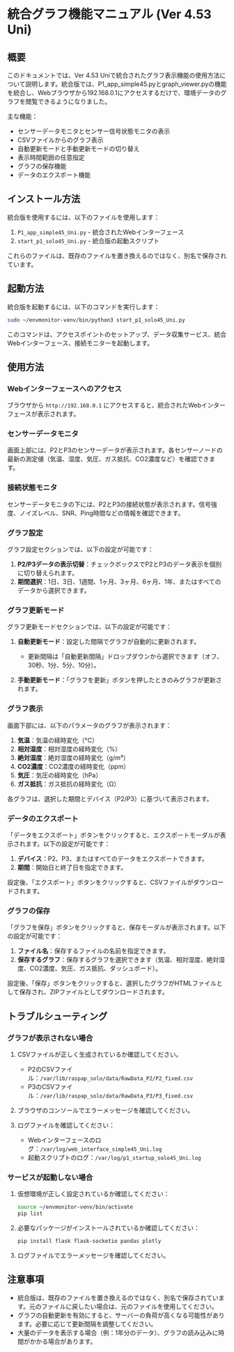 # 統合グラフ機能マニュアル (Ver 4.53 Uni)

## 概要

このドキュメントでは、Ver 4.53 Uniで統合されたグラフ表示機能の使用方法について説明します。統合版では、P1_app_simple45.pyとgraph_viewer.pyの機能を統合し、Webブラウザから192.168.0.1にアクセスするだけで、環境データのグラフを閲覧できるようになりました。

主な機能：
- センサーデータモニタとセンサー信号状態モニタの表示
- CSVファイルからのグラフ表示
- 自動更新モードと手動更新モードの切り替え
- 表示時間範囲の任意指定
- グラフの保存機能
- データのエクスポート機能

## インストール方法

統合版を使用するには、以下のファイルを使用します：

1. `P1_app_simple45_Uni.py` - 統合されたWebインターフェース
2. `start_p1_solo45_Uni.py` - 統合版の起動スクリプト

これらのファイルは、既存のファイルを置き換えるのではなく、別名で保存されています。

## 起動方法

統合版を起動するには、以下のコマンドを実行します：

```bash
sudo ~/envmonitor-venv/bin/python3 start_p1_solo45_Uni.py
```

このコマンドは、アクセスポイントのセットアップ、データ収集サービス、統合Webインターフェース、接続モニターを起動します。

## 使用方法

### Webインターフェースへのアクセス

ブラウザから `http://192.168.0.1` にアクセスすると、統合されたWebインターフェースが表示されます。

### センサーデータモニタ

画面上部には、P2とP3のセンサーデータが表示されます。各センサーノードの最新の測定値（気温、湿度、気圧、ガス抵抗、CO2濃度など）を確認できます。

### 接続状態モニタ

センサーデータモニタの下には、P2とP3の接続状態が表示されます。信号強度、ノイズレベル、SNR、Ping時間などの情報を確認できます。

### グラフ設定

グラフ設定セクションでは、以下の設定が可能です：

1. **P2/P3データの表示切替**：チェックボックスでP2とP3のデータ表示を個別に切り替えられます。
2. **期間選択**：1日、3日、1週間、1ヶ月、3ヶ月、6ヶ月、1年、またはすべてのデータから選択できます。

### グラフ更新モード

グラフ更新モードセクションでは、以下の設定が可能です：

1. **自動更新モード**：設定した間隔でグラフが自動的に更新されます。
   - 更新間隔は「自動更新間隔」ドロップダウンから選択できます（オフ、30秒、1分、5分、10分）。

2. **手動更新モード**：「グラフを更新」ボタンを押したときのみグラフが更新されます。

### グラフ表示

画面下部には、以下のパラメータのグラフが表示されます：

1. **気温**：気温の経時変化（°C）
2. **相対湿度**：相対湿度の経時変化（%）
3. **絶対湿度**：絶対湿度の経時変化（g/m³）
4. **CO2濃度**：CO2濃度の経時変化（ppm）
5. **気圧**：気圧の経時変化（hPa）
6. **ガス抵抗**：ガス抵抗の経時変化（Ω）

各グラフは、選択した期間とデバイス（P2/P3）に基づいて表示されます。

### データのエクスポート

「データをエクスポート」ボタンをクリックすると、エクスポートモーダルが表示されます。以下の設定が可能です：

1. **デバイス**：P2、P3、またはすべてのデータをエクスポートできます。
2. **期間**：開始日と終了日を指定できます。

設定後、「エクスポート」ボタンをクリックすると、CSVファイルがダウンロードされます。

### グラフの保存

「グラフを保存」ボタンをクリックすると、保存モーダルが表示されます。以下の設定が可能です：

1. **ファイル名**：保存するファイルの名前を指定できます。
2. **保存するグラフ**：保存するグラフを選択できます（気温、相対湿度、絶対湿度、CO2濃度、気圧、ガス抵抗、ダッシュボード）。

設定後、「保存」ボタンをクリックすると、選択したグラフがHTMLファイルとして保存され、ZIPファイルとしてダウンロードされます。

## トラブルシューティング

### グラフが表示されない場合

1. CSVファイルが正しく生成されているか確認してください。
   - P2のCSVファイル：`/var/lib/raspap_solo/data/RawData_P2/P2_fixed.csv`
   - P3のCSVファイル：`/var/lib/raspap_solo/data/RawData_P3/P3_fixed.csv`

2. ブラウザのコンソールでエラーメッセージを確認してください。

3. ログファイルを確認してください：
   - Webインターフェースのログ：`/var/log/web_interface_simple45_Uni.log`
   - 起動スクリプトのログ：`/var/log/p1_startup_solo45_Uni.log`

### サービスが起動しない場合

1. 仮想環境が正しく設定されているか確認してください：
   ```bash
   source ~/envmonitor-venv/bin/activate
   pip list
   ```

2. 必要なパッケージがインストールされているか確認してください：
   ```bash
   pip install flask flask-socketio pandas plotly
   ```

3. ログファイルでエラーメッセージを確認してください。

## 注意事項

- 統合版は、既存のファイルを置き換えるのではなく、別名で保存されています。元のファイルに戻したい場合は、元のファイルを使用してください。
- グラフの自動更新を有効にすると、サーバーの負荷が高くなる可能性があります。必要に応じて更新間隔を調整してください。
- 大量のデータを表示する場合（例：1年分のデータ）、グラフの読み込みに時間がかかる場合があります。